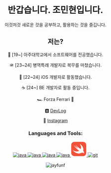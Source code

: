 <div align="center">
    <h1 align="center">반갑습니다. 조민현입니다.</h1>
  
이것저것 새로운 것을 공부하고, 활용하는 것을 즐깁니다.
  
   <h2 align="center">저는?</h2>
  
  🏫 [19~] 아주대학교에서 소프트웨어를 전공했습니다.
  
  🪖 [23~24] 병역특례 개발자로 복무를 마쳤습니다.

  🍎 [22~24] iOS 개발자로 활동했습니다.

  ☕️ [24~] BE 개발자로 활동 중입니다.

  🏎️ Forza Ferrari 🏁

  🅱️ [DevLog](https://velog.io/@simh3077)

  👤 [Instagram](https://www.instagram.com/_jayfxnf)

<h3 align="center">Languages and Tools:</h3>
<p align="center"> 
    <a href="https://www.java.com/" target="_blank" rel="noreferrer"> <img src="https://www.vectorlogo.zone/logos/java/java-icon.svg" alt="java" width="50" height="50"/> </a> 
    <a href="https://spring.io" target="_blank" rel="noreferrer"> <img src="https://www.vectorlogo.zone/logos/springio/springio-icon.svg" alt="java" width="50" height="50"/> </a> 
    <a href="https://aws.amazon.com/" target="_blank" rel="noreferrer"> <img src="https://www.vectorlogo.zone/logos/amazon_aws/amazon_aws-icon.svg" alt="java" width="50" height="50"/> </a>
    <a href="https://www.docker.com/" target="_blank" rel="noreferrer"> <img src="https://www.vectorlogo.zone/logos/docker/docker-tile.svg" alt="java" width="50" height="50"/> </a>
    <a href="https://developer.apple.com/swift/" target="_blank" rel="noreferrer"> <img src="https://raw.githubusercontent.com/devicons/devicon/master/icons/swift/swift-original.svg" alt="swift" width="50" height="50"/> </a> 
    <a href="https://git-scm.com/" target="_blank" rel="noreferrer"> <img src="https://www.vectorlogo.zone/logos/git-scm/git-scm-icon.svg" alt="git" width="50" height="50"/> </a>
</p>

<p><img align="center" src="https://github-readme-stats.vercel.app/api/top-langs?username=jayfunf&show_icons=true&locale=en&layout=compact" alt="jayfunf" /></p>
</div>

